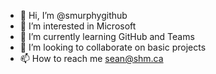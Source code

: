 - 👋 Hi, I’m @smurphygithub
- 👀 I’m interested in Microsoft
- 🌱 I’m currently learning GitHub and Teams
- 💞️ I’m looking to collaborate on basic projects
- 📫 How to reach me sean@shm.ca

<!---
smurphygithub/smurphygithub is a ✨ special ✨ repository because its `README.md` (this file) appears on your GitHub profile.
You can click the Preview link to take a look at your changes.
--->
